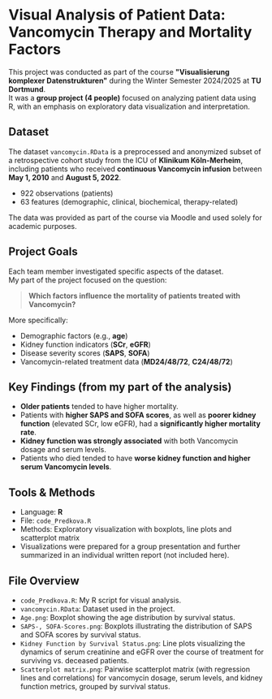 # Visual Analysis of Patient Data: Vancomycin Therapy and Mortality Factors

This project was conducted as part of the course **"Visualisierung komplexer Datenstrukturen"** during the Winter Semester 2024/2025 at **TU Dortmund**.  
It was a **group project (4 people)** focused on analyzing patient data using R, with an emphasis on exploratory data visualization and interpretation.

## Dataset

The dataset `vancomycin.RData` is a preprocessed and anonymized subset of a retrospective cohort study from the ICU of **Klinikum Köln-Merheim**, including patients who received **continuous Vancomycin infusion** between **May 1, 2010** and **August 5, 2022**.

- 922 observations (patients)
- 63 features (demographic, clinical, biochemical, therapy-related)

The data was provided as part of the course via Moodle and used solely for academic purposes.

## Project Goals

Each team member investigated specific aspects of the dataset.  
My part of the project focused on the question:

> **Which factors influence the mortality of patients treated with Vancomycin?**

More specifically:
- Demographic factors (e.g., **age**)
- Kidney function indicators (**SCr**, **eGFR**)
- Disease severity scores (**SAPS**, **SOFA**)
- Vancomycin-related treatment data (**MD24/48/72**, **C24/48/72**)

## Key Findings (from my part of the analysis)

- **Older patients** tended to have higher mortality.
- Patients with **higher SAPS and SOFA scores**, as well as **poorer kidney function** (elevated SCr, low eGFR), had a **significantly higher mortality rate**.
- **Kidney function was strongly associated** with both Vancomycin dosage and serum levels.
- Patients who died tended to have **worse kidney function and higher serum Vancomycin levels**.

## Tools & Methods

- Language: **R**
- File: `code_Predkova.R`
- Methods: Exploratory visualization with boxplots, line plots and scatterplot matrix
- Visualizations were prepared for a group presentation and further summarized in an individual written report (not included here).

## File Overview

- `code_Predkova.R`: My R script for visual analysis.
- `vancomycin.RData`: Dataset used in the project.
- `Age.png`: Boxplot showing the age distribution by survival status.
- `SAPS-, SOFA-Scores.png`: Boxplots illustrating the distribution of SAPS and SOFA scores by survival status.
- `Kidney Function by Survival Status.png`: Line plots visualizing the dynamics of serum creatinine and eGFR over the course of treatment for surviving vs. deceased patients.
- `Scatterplot matrix.png`: Pairwise scatterplot matrix (with regression lines and correlations) for vancomycin dosage, serum levels, and kidney function metrics, grouped by survival status.

